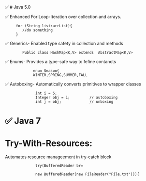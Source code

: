 
✅ # Java 5.0

✅ Enhanced For Loop-Iteration over collection and arrays.

         for (String list:arrList){
            //do something
         }
      
✅  Generics- Enabled type safety in collection and methods 

            Public class HashMap<K,V> extends  AbstractMap<K,V>

            
 ✅  Enums- Provides a type-safe way to fefine contancts

                 enum Season{
                 WINTER,SPRING,SUMMER,FALL

 ✅  Autoboxing- Automatically converts primitives to wrapper classes

                  int i = 5;
                  Integer obj = i;         // autoboxing
                  int j = obj;             // unboxing

# ✅  Java 7
# Try-With-Resources: 
Automates resource manageement in try-catch block

                  try(BufferedReader br=
                  
                  new BufferedReader(new FileReader("File.txt"))){

